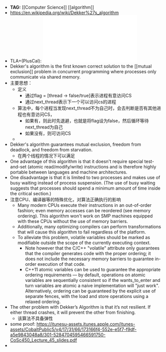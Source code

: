 - **TAG:** [[Computer Science]] [[algorithm]]
- https://en.wikipedia.org/wiki/Dekker%27s_algorithm
- TLA+(PlusCal): ![dekker.pdf](../assets/dekker_1662279942518_0.pdf)
- Dekker's algorithm is the first known correct solution to the [[mutual exclusion]] problem in concurrent programming where processes only communicate via shared memory.
- 主要思想：
	- 定义
		- 通过flag = [thread -> false/true]表示进程有意访问CS
		- 通过next_thread表示下一个可以访问cs的进程
	- 算法中，每个进程当发现next_thread不为自己时，会去判断是否有其他进程也有意访问CS，
		- 如果有，则此时先退避，也就是将flag设为false，然后循环等待next_thread为自己
		- 如果没有，则可访问CS
	-
- Dekker's algorithm guarantees mutual exclusion, freedom from deadlock, and freedom from starvation.
	- 在两个线程的情况下可以满足
- One advantage of this algorithm is that it doesn't require special test-and-set (atomic read/modify/write) instructions and is therefore highly portable between languages and machine architectures.
- One disadvantage is that it is limited to two processes and makes use of busy waiting instead of process suspension. (The use of busy waiting suggests that processes should spend a minimum amount of time inside the critical section.)
- 注意CPU、编译器等的特殊优化，对算法正确执行的影响
	- Many modern CPUs execute their instructions in an out-of-order fashion; even memory accesses can be reordered (see memory ordering). This algorithm won't work on SMP machines equipped with these CPUs without the use of memory barriers.
	- Additionally, many optimizing compilers can perform transformations that will cause this algorithm to fail regardless of the platform.
	- To alleviate this problem, volatile variables should be marked as modifiable outside the scope of the currently executing context.
		- Note however that the C/C++ "volatile" attribute only guarantees that the compiler generates code with the proper ordering; it does not include the necessary memory barriers to guarantee in-order execution of that code.
		- C++11 atomic variables can be used to guarantee the appropriate ordering requirements — by default, operations on atomic variables are sequentially consistent so if the wants_to_enter and turn variables are atomic a naive implementation will "just work". Alternatively, ordering can be guaranteed by the explicit use of separate fences, with the load and store operations using a relaxed ordering.
- The other problem with Dekker’s Algorithm is that it’s not resilient. If either thread crashes, it will prevent the other from finishing.
	- 该算法不具备弹性
- some proof: https://itunesu-assets.itunes.apple.com/itunes-assets/CobaltPublic5/v4/17/31/66/173166f4-552e-e5f7-f9df-a5e9843048a8/301-5284704595466591750-CoSc450_Lecture_45_slides.pdf
-